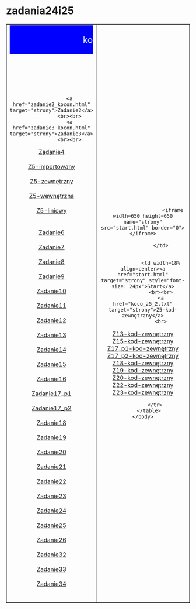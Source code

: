 # zadania24i25
<!--kocon -->

<!DOCTYPE html>

<html>
    <head>
        <meta http-equiv="Content-Type" content="text/html; charset=UTF-8" />
        <title>INDEX</title>
    </head>
    <body>
        <table width=95% border="1" align="center">
            <tr>
                <td width=18% align=center>
                <marquee style="background: blue; font-size: 24px; color: azure; padding: 25px; margin-bottom: 100px" >kocon</marquee>
                
                <a href="zadanie2_kocon.html" target="strony">Zadanie2</a>
                <br><br>
                <a href="zadanie3_kocon.html" target="strony">Zadanie3</a>
                <br><br>
<a href="zadanie4_kocon.html" target="strony">Zadanie4</a>
<br><br>
                <a href="koco_z5_1.html" target="strony">Z5-importowany</a>
                <br><br>
                <a href="koco_z5_2.html" target="strony">Z5-zewnętrzny</a>
                <br><br>
                <a href="koco_z5_3.html" target="strony">Z5-wewnętrzna</a>
                <br><br>
                <a href="koco_z5_4.html" target="strony">Z5-liniowy</a>  
                <br><br>
       <a href="koco_z6.html" target="strony">Zadanie6</a>
<br><br>
 <a href="zadanie7_kocon.html" target="strony">Zadanie7</a>
<br><br>
<a href="zadanie8_kocon.html" target="strony">Zadanie8</a>
<br><br>
<a href="zadanie9_kocon.html" target="strony">Zadanie9</a>
<br><br>
<a href="zadanie10_kocon.html" target="strony">Zadanie10</a>
<br><br>
<a href="zadanie11_kocon.html" target="strony">Zadanie11</a>
<br><br>
<a href="zadanie12_kocon.html" target="strony">Zadanie12</a>
<br><br>
<a href="zadanie13_koco.html" target="strony">Zadanie13</a>
<br><br>
<a href="zadanie14_kocon.html" target="strony">Zadanie14</a>
<br><br>
<a href="zadanie15_kocon.html" target="strony">Zadanie15</a>
<br><br>
<a href="zadanie16_koco.html" target="strony">Zadanie16</a>
<br><br>
<a href="zadanie17_p1_koco_.html" target="strony">Zadanie17_p1</a>
<br><br>
<a href="zadanie17_p2_koco_.html" target="strony">Zadanie17_p2</a>
<br><br>
<a href="zadanie18_koco.html" target="strony">Zadanie18</a>
<br><br>
<a href="zadanie19_koco.html" target="strony">Zadanie19</a>
<br><br>
<a href="zadanie20_koco.html" target="strony">Zadanie20</a>
<br><br>
<a href="zadanie21_koco.html" target="strony">Zadanie21</a>
<br><br>
<a href="zadanie22_koco.html" target="strony">Zadanie22</a>
<br><br>
<a href="zadanie23_koco.html" target="strony">Zadanie23</a>
<br><br>
<a href="zadanie24_koco.html" target="strony">Zadanie24</a>
<br><br>
<a href="zadanie25_koco.html" target="strony">Zadanie25</a>
<br><br>
<a href="zadanie26_kocon.html" target="strony">Zadanie26</a>
<br><br>
<a href="zadanie32_koco.html" target="strony">Zadanie32</a>
<br><br>
<a href="zadanie33_koco.html" target="strony">Zadanie33</a>
<br><br>
<a href="zadanie34_koco.html" target="strony">Zadanie34</a>
<br><br>
                <td align=center>
                   
                        <iframe width=650 height=650 name="strony" src="start.html" border="0"></iframe>
                    
                </td>

                
                <td width=18% align=center><a href="start.html" target="strony" style="font-size: 24px">Start</a>
                <br><br>
                <a href="koco_z5_2.txt" target="strony">Z5-kod-zewnętrzny</a>
                <br>
<a href="zadanie13_kocon_kody.txt" target="strony">Z13-kod-zewnętrzny</a>
<br>
<a href="zadanie15_kocon_kod.txt" target="strony">Z15-kod-zewnętrzny</a>
<br>
<a href="zadanie17_p1_kod.txt" target="strony">Z17_p1-kod-zewnętrzny</a>
<br>
<a href="zadanie17_p2_kod.txt" target="strony">Z17_p2-kod-zewnętrzny</a>
<br>
<a href="zadanie18_koco_kod.txt" target="strony">Z18-kod-zewnętrzny</a>
<br>
<a href="zadanie19_koco_kod.txt" target="strony">Z19-kod-zewnętrzny</a>
<br>
<a href="zadanie20_kod.txt" target="strony">Z20-kod-zewnętrzny</a>
<br>
<a href="zadanie22_kod.txt" target="strony">Z22-kod-zewnętrzny</a>
<br>
<a href="zadanie23_kod.txt" target="strony">Z23-kod-zewnętrzny</a>
<br>
                
               
                
            </tr>
        </table>
    </body>
</html>
